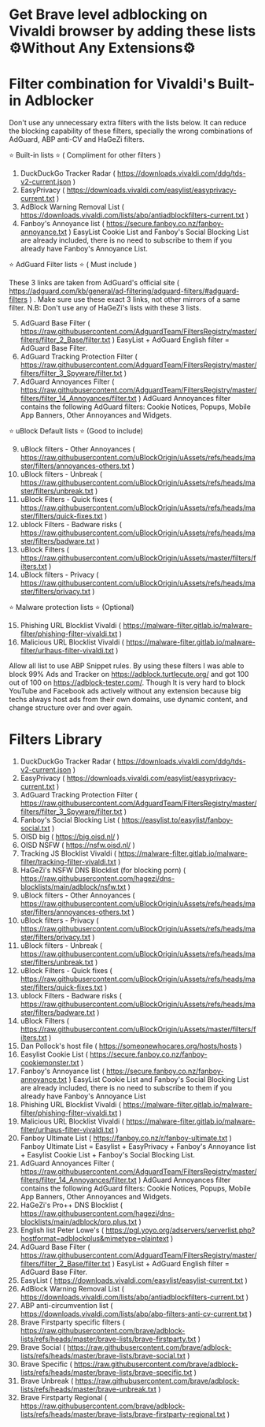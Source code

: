 # Get Brave level adblocking on Vivaldi browser by adding these lists ⚙️Without Any Extensions⚙️

# Filter combination for Vivaldi's Built-in Adblocker

Don't use any unnecessary extra filters with the lists below. It can reduce the blocking capability of these filters, specially the wrong combinations of AdGuard, ABP anti-CV and HaGeZi filters.

⭐ Built-in lists ⭐ ( Compliment for other filters )

1. DuckDuckGo Tracker Radar ( https://downloads.vivaldi.com/ddg/tds-v2-current.json )
2. EasyPrivacy ( https://downloads.vivaldi.com/easylist/easyprivacy-current.txt )
3. AdBlock Warning Removal List ( https://downloads.vivaldi.com/lists/abp/antiadblockfilters-current.txt )
4. Fanboy's Annoyance list ( https://secure.fanboy.co.nz/fanboy-annoyance.txt )
    EasyList Cookie List and Fanboy's Social Blocking List are already included, there is no need to subscribe to them if you already have Fanboy's Annoyance List.

⭐ AdGuard Filter lists ⭐ ( Must include )

These 3 links are taken from AdGuard's official site ( https://adguard.com/kb/general/ad-filtering/adguard-filters/#adguard-filters ) .
Make sure use these exact 3 links, not other mirrors of a same filter.
N.B: Don't use any of HaGeZi's lists with these 3 lists.

5. AdGuard Base Filter ( https://raw.githubusercontent.com/AdguardTeam/FiltersRegistry/master/filters/filter_2_Base/filter.txt )
   EasyList + AdGuard English filter = AdGuard Base Filter.
7. AdGuard Tracking Protection Filter ( https://raw.githubusercontent.com/AdguardTeam/FiltersRegistry/master/filters/filter_3_Spyware/filter.txt )
8. AdGuard Annoyances Filter ( https://raw.githubusercontent.com/AdguardTeam/FiltersRegistry/master/filters/filter_14_Annoyances/filter.txt )
   AdGuard Annoyances filter contains the following AdGuard filters: Cookie Notices, Popups, Mobile App Banners, Other Annoyances and Widgets.

⭐ uBlock Default lists ⭐ (Good to include)

9. uBlock filters - Other Annoyances ( https://raw.githubusercontent.com/uBlockOrigin/uAssets/refs/heads/master/filters/annoyances-others.txt )
10. uBlock filters - Unbreak ( https://raw.githubusercontent.com/uBlockOrigin/uAssets/refs/heads/master/filters/unbreak.txt )
11. uBlock Filters - Quick fixes ( https://raw.githubusercontent.com/uBlockOrigin/uAssets/refs/heads/master/filters/quick-fixes.txt )
12. ublock Filters - Badware risks ( https://raw.githubusercontent.com/uBlockOrigin/uAssets/refs/heads/master/filters/badware.txt )
13. uBlock Filters ( https://raw.githubusercontent.com/uBlockOrigin/uAssets/master/filters/filters.txt )
14. uBlock filters - Privacy ( https://raw.githubusercontent.com/uBlockOrigin/uAssets/refs/heads/master/filters/privacy.txt )

⭐ Malware protection lists ⭐ (Optional)

15. Phishing URL Blocklist Vivaldi ( https://malware-filter.gitlab.io/malware-filter/phishing-filter-vivaldi.txt )
16. Malicious URL Blocklist Vivaldi ( https://malware-filter.gitlab.io/malware-filter/urlhaus-filter-vivaldi.txt )

Allow all list to use ABP Snippet rules. By using these filters I was able to block 99% Ads and Tracker on https://adblock.turtlecute.org/ and got 100 out of 100 on https://adblock-tester.com/. Though It is very hard to block YouTube and Facebook ads actively without any extension because big techs always host ads from their own domains, use dynamic content, and change structure over and over again.

# Filters Library

1. DuckDuckGo Tracker Radar ( https://downloads.vivaldi.com/ddg/tds-v2-current.json )
2. EasyPrivacy ( https://downloads.vivaldi.com/easylist/easyprivacy-current.txt )
3. AdGuard Tracking Protection Filter ( https://raw.githubusercontent.com/AdguardTeam/FiltersRegistry/master/filters/filter_3_Spyware/filter.txt )
4. Fanboy's Social Blocking List ( https://easylist.to/easylist/fanboy-social.txt )
5. OISD big ( https://big.oisd.nl/ )
6. OISD NSFW ( https://nsfw.oisd.nl/ )
7. Tracking JS Blocklist Vivaldi ( https://malware-filter.gitlab.io/malware-filter/tracking-filter-vivaldi.txt )
8. HaGeZi's NSFW DNS Blocklist (for blocking porn) ( https://raw.githubusercontent.com/hagezi/dns-blocklists/main/adblock/nsfw.txt )
9. uBlock filters - Other Annoyances ( https://raw.githubusercontent.com/uBlockOrigin/uAssets/refs/heads/master/filters/annoyances-others.txt )
10. uBlock filters - Privacy ( https://raw.githubusercontent.com/uBlockOrigin/uAssets/refs/heads/master/filters/privacy.txt )
11. uBlock filters - Unbreak ( https://raw.githubusercontent.com/uBlockOrigin/uAssets/refs/heads/master/filters/unbreak.txt )
12. uBlock Filters - Quick fixes ( https://raw.githubusercontent.com/uBlockOrigin/uAssets/refs/heads/master/filters/quick-fixes.txt )
13. ublock Filters - Badware risks ( https://raw.githubusercontent.com/uBlockOrigin/uAssets/refs/heads/master/filters/badware.txt )
14. uBlock Filters ( https://raw.githubusercontent.com/uBlockOrigin/uAssets/master/filters/filters.txt )
15. Dan Pollock's host file ( https://someonewhocares.org/hosts/hosts )
16. Easylist Cookie List ( https://secure.fanboy.co.nz/fanboy-cookiemonster.txt )
17. Fanboy's Annoyance list ( https://secure.fanboy.co.nz/fanboy-annoyance.txt )
    EasyList Cookie List and Fanboy's Social Blocking List are already included, there is no need to subscribe to them if you already have Fanboy's Annoyance List
19. Phishing URL Blocklist Vivaldi ( https://malware-filter.gitlab.io/malware-filter/phishing-filter-vivaldi.txt )
20. Malicious URL Blocklist Vivaldi ( https://malware-filter.gitlab.io/malware-filter/urlhaus-filter-vivaldi.txt )
21. Fanboy Ultimate List ( https://fanboy.co.nz/r/fanboy-ultimate.txt )
    Fanboy Ultimate List = Easylist + EasyPrivacy + Fanboy's Annoyance list + Easylist Cookie List + Fanboy's Social Blocking List.
22. AdGuard Annoyances Filter ( https://raw.githubusercontent.com/AdguardTeam/FiltersRegistry/master/filters/filter_14_Annoyances/filter.txt )
    AdGuard Annoyances filter contains the following AdGuard filters: Cookie Notices, Popups, Mobile App Banners, Other Annoyances and Widgets.
23. HaGeZi's Pro++ DNS Blocklist ( https://raw.githubusercontent.com/hagezi/dns-blocklists/main/adblock/pro.plus.txt )
24. English list Peter Lowe's ( https://pgl.yoyo.org/adservers/serverlist.php?hostformat=adblockplus&mimetype=plaintext )
25. AdGuard Base Filter ( https://raw.githubusercontent.com/AdguardTeam/FiltersRegistry/master/filters/filter_2_Base/filter.txt )
   EasyList + AdGuard English filter = AdGuard Base Filter.
26. EasyList ( https://downloads.vivaldi.com/easylist/easylist-current.txt )
27. AdBlock Warning Removal List ( https://downloads.vivaldi.com/lists/abp/antiadblockfilters-current.txt )
28. ABP anti-circumvention list ( https://downloads.vivaldi.com/lists/abp/abp-filters-anti-cv-current.txt )
29. Brave Firstparty specific filters ( https://raw.githubusercontent.com/brave/adblock-lists/refs/heads/master/brave-lists/brave-firstparty.txt )
30. Brave Social ( https://raw.githubusercontent.com/brave/adblock-lists/refs/heads/master/brave-lists/brave-social.txt )
31. Brave Specific ( https://raw.githubusercontent.com/brave/adblock-lists/refs/heads/master/brave-lists/brave-specific.txt )
32. Brave Unbreak ( https://raw.githubusercontent.com/brave/adblock-lists/refs/heads/master/brave-unbreak.txt )
33. Brave Firstparty Regional ( https://raw.githubusercontent.com/brave/adblock-lists/refs/heads/master/brave-lists/brave-firstparty-regional.txt )
